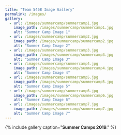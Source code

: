 ```yaml
---
title: "Team 5458 Image Gallery"
permalink: /images/
gallery:
  - url: /images/summercamp/summercamp1.jpg
    image_path: /images/summercamp/summercamp1.jpg
    alt: "Summer Camp Image 1"
  - url: /images/summercamp/summercamp2.jpg
    image_path: /images/summercamp/summercamp2.jpg
    alt: "Summer Camp Image 2"
  - url: /images/summercamp/summercamp3.jpg
    image_path: /images/summercamp/summercamp3.jpg
    alt: "Summer Camp Image 3"
  - url: /images/summercamp/summercamp4.jpg
    image_path: /images/summercamp/summercamp4.jpg
    alt: "Summer Camp Image 4"
  - url: /images/summercamp/summercamp5.jpg
    image_path: /images/summercamp/summercamp5.jpg
    alt: "Summer Camp Image 5"
  - url: /images/summercamp/summercamp6.jpg
    image_path: /images/summercamp/summercamp6.jpg
    alt: "Summer Camp Image 6"
  - url: /images/summercamp/summercamp7.jpg
    image_path: /images/summercamp/summercamp7.jpg
    alt: "Summer Camp Image 7"
---
```

{% include gallery caption="**Summer Camps 2019**." %}


